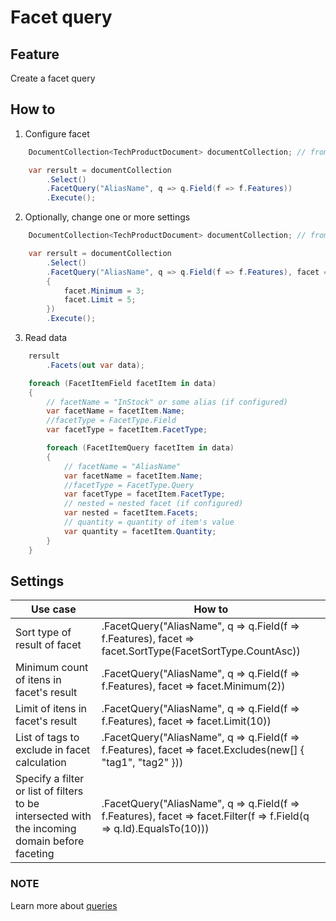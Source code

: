 # Facet query

## Feature

Create a facet query

## How to

1.  Configure facet

```csharp
	DocumentCollection<TechProductDocument> documentCollection; // from DI

    var rersult = documentCollection
        .Select()
        .FacetQuery("AliasName", q => q.Field(f => f.Features))
		.Execute();
```

2.  Optionally, change one or more settings

```csharp
	DocumentCollection<TechProductDocument> documentCollection; // from DI

    var rersult = documentCollection
        .Select()
        .FacetQuery("AliasName", q => q.Field(f => f.Features), facet =>
        {
            facet.Minimum = 3;
            facet.Limit = 5;
        })
		.Execute();
```

3.  Read data

```csharp
	rersult
		.Facets(out var data);

    foreach (FacetItemField facetItem in data)
    {
        // facetName = "InStock" or some alias (if configured)
        var facetName = facetItem.Name;
        //facetType = FacetType.Field
        var facetType = facetItem.FacetType;

        foreach (FacetItemQuery facetItem in data)
        {
            // facetName = "AliasName"
            var facetName = facetItem.Name;
            //facetType = FacetType.Query
            var facetType = facetItem.FacetType;
            // nested = nested facet (if configured)
            var nested = facetItem.Facets;
            // quantity = quantity of item's value
            var quantity = facetItem.Quantity;
        }
    }
```

## Settings

| Use case                                                                                       | How to                                                                                                               |
| ---------------------------------------------------------------------------------------------- | -------------------------------------------------------------------------------------------------------------------- |
| Sort type of result of facet                                                                   | .FacetQuery("AliasName", q => q.Field(f => f.Features), facet => facet.SortType(FacetSortType.CountAsc))             |
| Minimum count of itens in facet's result                                                       | .FacetQuery("AliasName", q => q.Field(f => f.Features), facet => facet.Minimum(2))                                   |
| Limit of itens in facet's result                                                               | .FacetQuery("AliasName", q => q.Field(f => f.Features), facet => facet.Limit(10))                                    |
| List of tags to exclude in facet calculation                                                   | .FacetQuery("AliasName", q => q.Field(f => f.Features), facet => facet.Excludes(new\[] { "tag1", "tag2" }))          |
| Specify a filter or list of filters to be intersected with the incoming domain before faceting | .FacetQuery("AliasName", q => q.Field(f => f.Features), facet => facet.Filter(f => f.Field(q => q.Id).EqualsTo(10))) |

### NOTE

Learn more about [queries](https://solr-express.gitbook.io/solr-express/tutorials/basic-features/queries)
